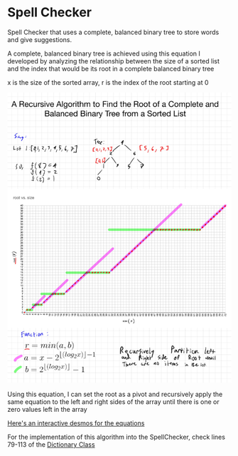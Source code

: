 # Spell Checker

Spell Checker that uses a complete, balanced binary tree to store words and give suggestions.

A complete, balanced binary tree is achieved using this equation I developed by analyzing the relationship between the size of a sorted list and the index that would be its root in a complete balanced binary tree

x is the size of the sorted array, r is the index of the root starting at 0

![equation](RecAlg.jpg)

Using this equation, I can set the root as a pivot and recursively apply the same equation to the left and right sides of the array until there is one or zero values left in the array

[Here's an interactive desmos for the equations](https://www.desmos.com/calculator/bqx7qgdpkf)


For the implementation of this algorithm into the SpellChecker, check lines 79-113 of the [Dictionary Class](https://github.com/CardiacMangoes/CS106/blob/master/RPeterlinz_SpellChecker_S20/src/spellchecker/BasicDictionary.java)
